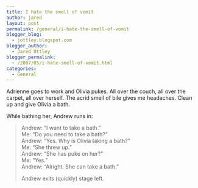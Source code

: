 ```yaml
---
title: I hate the smell of vomit
author: jared
layout: post
permalink: /general/i-hate-the-smell-of-vomit
blogger_blog:
  - jottley.blogspot.com
blogger_author:
  - Jared Ottley
blogger_permalink:
  - /2007/05/i-hate-smell-of-vomit.html
categories:
  - General
---
```

Adrienne goes to work and Olivia pukes. All over the couch, all over the carpet, all over herself. The acrid smell of bile gives me headaches. Clean up and give Olivia a bath.

While bathing her, Andrew runs in:  
> Andrew: &#8220;I want to take a bath.&#8221;  
> Me: &#8220;Do you need to take a bath?&#8221;  
> Andrew: &#8220;Yes. Why is Olivia taking a bath?&#8221;  
> Me: &#8220;She threw up.&#8221;  
> Andrew: &#8220;She has puke on her?&#8221;  
> Me: &#8220;Yes.&#8221;  
> Andrew: &#8220;Alright. She can take a bath.&#8221;</p>
Andrew exits (quickly) stage left.